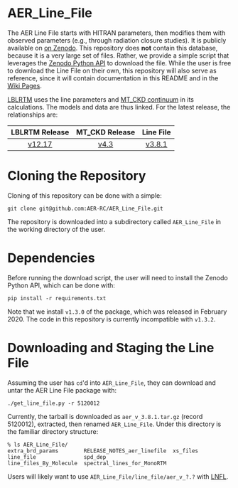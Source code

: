 # AER_Line_File

The AER Line File starts with HITRAN parameters, then modifies them with observed parameters (e.g., through radiation closure studies). It is publicly available on [on Zenodo](https://zenodo.org/record/5120012). This repository does **not** contain this database, because it is a very large set of files. Rather, we provide a simple script that leverages the [Zenodo Python API](https://pypi.org/project/zenodo-get/) to download the file. While the user is free to download the Line File on their own, this repository will also serve as reference, since it will contain documentation in this README and in the [Wiki Pages](https://github.com/AER-RC/AER_Line_File/wiki).

[LBLRTM](https://github.com/AER-RC/LBLRTM) uses the line parameters and [MT_CKD continuum](https://github.com/AER-RC/MT_CKD) in its calculations. The models and data are thus linked. For the latest release, the relationships are:

| LBLRTM Release | MT_CKD Release | Line File |
| :---: | :---: | :---: |
| [v12.17](https://github.com/AER-RC/LBLRTM/releases/tag/v12.17) | [v4.3](https://github.com/AER-RC/MT_CKD/releases/tag/4.3) | [v3.8.1](https://zenodo.org/record/5120012/files/aer_v_3.8.1.tar.gz?download=1) |

# Cloning the Repository

Cloning of this repository can be done with a simple:

```
git clone git@github.com:AER-RC/AER_Line_File.git
```

The repository is downloaded into a subdirectory called `AER_Line_File` in the working directory of the user.

# Dependencies

Before running the download script, the user will need to install the Zenodo Python API, which can be done with:

```
pip install -r requirements.txt
```

Note that we install `v1.3.0` of the package, which was released in February 2020. The code in this repository is currently incompatible with `v1.3.2`.

# Downloading and Staging the Line File

Assuming the user has `cd`'d into `AER_Line_File`, they can download and untar the AER Line File package with:

```
./get_line_file.py -r 5120012
```

Currently, the tarball is downloaded as `aer_v_3.8.1.tar.gz` (record 5120012), extracted, then renamed `AER_Line_File`. Under this directory is the familiar directory structure:

```
% ls AER_Line_File/
extra_brd_params        RELEASE_NOTES_aer_linefile  xs_files
line_file               spd_dep
line_files_By_Molecule  spectral_lines_for_MonoRTM
```

Users will likely want to use `AER_Line_File/line_file/aer_v_?.?` with [LNFL](https://github.com/AER-RC/LNFL).
